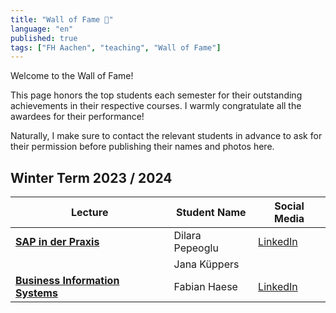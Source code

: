 ```yaml
---
title: "Wall of Fame 🥇"
language: "en"
published: true
tags: ["FH Aachen", "teaching", "Wall of Fame"]
---
```


Welcome to the Wall of Fame!

This page honors the top students each semester for their outstanding achievements
in their respective courses. I warmly congratulate all the awardees for their
performance!

Naturally, I make sure to contact the relevant students in advance to ask for
their permission before publishing their names and photos here.

## Winter Term 2023 / 2024

| Lecture                                                                                              | Student Name    | Social Media                                                   |
| ---------------------------------------------------------------------------------------------------- | --------------- | -------------------------------------------------------------- |
| **[SAP in der Praxis](/teaching/lectures/2023/winter_term/sap_in_der_praxis)**                       | Dilara Pepeoglu | [LinkedIn](http://linkedin.com/in/dilara-pepeoglu-214619295)   |
|                                                                                                      | Jana Küppers    |                                                                |
| **[Business Information Systems](/teaching/lectures/2023/winter_term/business_information_systems)** | Fabian Haese    | [LinkedIn](https://www.linkedin.com/in/fabian-haese-182331277) |
